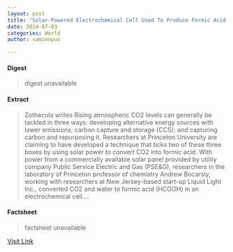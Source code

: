 ```yaml
---
layout: post
title: "Solar-Powered Electrochemical Cell Used To Produce Formic Acid From CO2"
date: 2014-07-03
categories: World
author: samzenpus

---
```



#### Digest
>digest unavailable

#### Extract
>Zothecula writes Rising atmospheric CO2 levels can generally be tackled in three ways: developing alternative energy sources with lower emissions; carbon capture and storage (CCS); and capturing carbon and repurposing it. Researchers at Princeton University are claiming to have developed a technique that ticks two of these three boxes by using solar power to convert CO2 into formic acid. With power from a commercially available solar panel provided by utility company Public Service Electric and Gas (PSE&amp;G), researchers in the laboratory of Princeton professor of chemistry Andrew Bocarsly, working with researchers at New Jersey-based start-up Liquid Light Inc., converted CO2 and water to formic acid (HCOOH) in an electrochemical cell....

#### Factsheet
>factsheet unavailable

[Visit Link](http://rss.slashdot.org/~r/Slashdot/slashdot/~3/6i47HdNuxbg/story01.htm)


